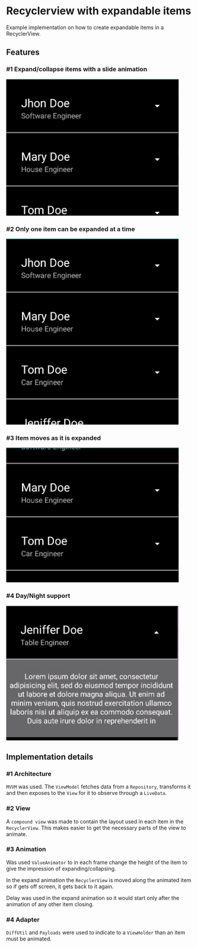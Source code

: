 # Recyclerview with expandable items
Example implementation on how to create expandable items in a RecyclerView.

## Features

### #1 Expand/collapse items with a slide animation
![Expand/collapse items with a slide animation](images/expandcollapse.gif)

### #2 Only one item can be expanded at a time
![Only one item can be expanded at a time](images/oneatime.gif)

### #3 Item moves as it is expanded
![Item moves as it is expanded](images/scrollsto.gif)

### #4 Day/Night support
![Day/Night support](images/nightmode.gif)

## Implementation details

### #1 Architecture

``MVVM`` was used. The ``ViewModel`` fetches data from a ``Repository``, transforms it and then exposes to the ``View`` for it to observe through a ``LiveData``.

### #2 View

A ``compound view`` was made to contain the layout used in each item in the ``RecyclerView``. This makes easier to get the necessary parts of the view to animate.

### #3 Animation

Was used ``ValueAnimator`` to in each frame change the height of the item to give the impression of expanding/collapsing.

In the expand animation the ``RecyclerView`` is moved along the animated item so if gets off screen, it gets back to it again.

Delay was used in the expand animation so it would start only after the animation of any other item closing.

### #4 Adapter

``DiffUtil`` and ``Payloads`` were used to indicate to a ``ViewHolder`` than an item must be animated.